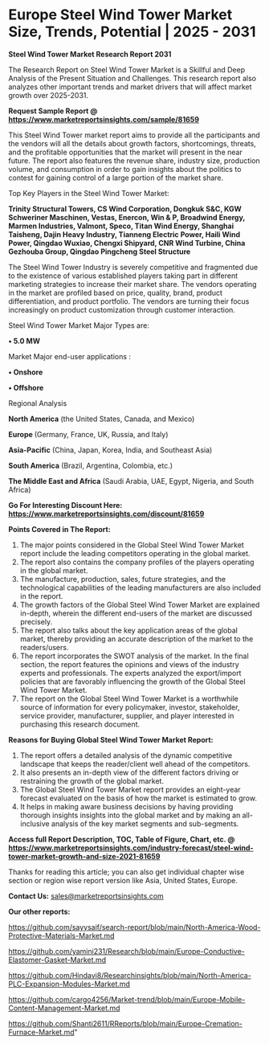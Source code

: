 # Europe Steel Wind Tower Market Size, Trends, Potential | 2025 - 2031

<strong>Steel Wind Tower Market Research Report 2031</strong>

The Research Report on Steel Wind Tower Market is a Skillful and Deep Analysis of the Present Situation and Challenges. This research report also analyzes other important trends and market drivers that will affect market growth over 2025-2031.

<strong>Request Sample Report @ <a href=https://www.marketreportsinsights.com/sample/81659>https://www.marketreportsinsights.com/sample/81659</a></strong>

This Steel Wind Tower market report aims to provide all the participants and the vendors will all the details about growth factors, shortcomings, threats, and the profitable opportunities that the market will present in the near future. The report also features the revenue share, industry size, production volume, and consumption in order to gain insights about the politics to contest for gaining control of a large portion of the market share.

Top Key Players in the Steel Wind Tower Market:

<strong>Trinity Structural Towers, CS Wind Corporation, Dongkuk S&C, KGW Schweriner Maschinen, Vestas, Enercon, Win & P, Broadwind Energy, Marmen Industries, Valmont, Speco, Titan Wind Energy, Shanghai Taisheng, Dajin Heavy Industry, Tianneng Electric Power, Haili Wind Power, Qingdao Wuxiao, Chengxi Shipyard, CNR Wind Turbine, China Gezhouba Group, Qingdao Pingcheng Steel Structure</strong>

The Steel Wind Tower Industry is severely competitive and fragmented due to the existence of various established players taking part in different marketing strategies to increase their market share. The vendors operating in the market are profiled based on price, quality, brand, product differentiation, and product portfolio. The vendors are turning their focus increasingly on product customization through customer interaction.

Steel Wind Tower Market Major Types are:

<strong>• 5.0 MW</strong>

Market Major end-user applications :

<strong>• Onshore

• Offshore</strong>

Regional Analysis

</u><strong><b>North America</b></strong> (the United States, Canada, and Mexico)

<strong><b>Europe </b></strong>(Germany, France, UK, Russia, and Italy)

<strong><b>Asia-Pacific</b></strong> (China, Japan, Korea, India, and Southeast Asia)

<strong><b>South America</b></strong> (Brazil, Argentina, Colombia, etc.)

<strong><b>The Middle East and Africa</b></strong> (Saudi Arabia, UAE, Egypt, Nigeria, and South Africa)

<strong>Go For Interesting Discount Here: <a href=https://www.marketreportsinsights.com/discount/81659>https://www.marketreportsinsights.com/discount/81659</a></strong>

<strong>Points Covered in The Report:</strong>
<ol>
  <li>The major points considered in the Global Steel Wind Tower Market report include the leading competitors operating in the global market.</li>
  <li>The report also contains the company profiles of the players operating in the global market.</li>
  <li>The manufacture, production, sales, future strategies, and the technological capabilities of the leading manufacturers are also included in the report.</li>
  <li>The growth factors of the Global Steel Wind Tower Market are explained in-depth, wherein the different end-users of the market are discussed precisely.</li>
  <li>The report also talks about the key application areas of the global market, thereby providing an accurate description of the market to the readers/users.</li>
  <li>The report incorporates the SWOT analysis of the market. In the final section, the report features the opinions and views of the industry experts and professionals. The experts analyzed the export/import policies that are favorably influencing the growth of the Global Steel Wind Tower Market.</li>
  <li>The report on the Global Steel Wind Tower Market is a worthwhile source of information for every policymaker, investor, stakeholder, service provider, manufacturer, supplier, and player interested in purchasing this research document.</li>
</ol>
<strong>Reasons for Buying Global Steel Wind Tower Market Report:</strong>

<ol>
  <li>The report offers a detailed analysis of the dynamic competitive landscape that keeps the reader/client well ahead of the competitors.</li>
  <li>It also presents an in-depth view of the different factors driving or restraining the growth of the global market.</li>
  <li>The Global Steel Wind Tower Market report provides an eight-year forecast evaluated on the basis of how the market is estimated to grow.</li>
  <li>It helps in making aware business decisions by having providing thorough insights insights into the global market and by making an all-inclusive analysis of the key market segments and sub-segments.</li>
</ol>
<strong>Access full Report Description, TOC, Table of Figure, Chart, etc. @ <a href=https://www.marketreportsinsights.com/industry-forecast/steel-wind-tower-market-growth-and-size-2021-81659>https://www.marketreportsinsights.com/industry-forecast/steel-wind-tower-market-growth-and-size-2021-81659</a></strong>


Thanks for reading this article; you can also get individual chapter wise section or region wise report version like Asia, United States, Europe.

<strong>Contact Us:</strong>
sales@marketreportsinsights.com

<strong>Our other reports:</strong>

<a href=https://github.com/sayysaif/search-report/blob/main/North-America-Wood-Protective-Materials-Market.md>https://github.com/sayysaif/search-report/blob/main/North-America-Wood-Protective-Materials-Market.md</a>

<a href=https://github.com/yamini231/Research/blob/main/Europe-Conductive-Elastomer-Gasket-Market.md>https://github.com/yamini231/Research/blob/main/Europe-Conductive-Elastomer-Gasket-Market.md</a>

<a href=https://github.com/Hindavi8/Researchinsights/blob/main/North-America-PLC-Expansion-Modules-Market.md>https://github.com/Hindavi8/Researchinsights/blob/main/North-America-PLC-Expansion-Modules-Market.md</a>

<a href=https://github.com/cargo4256/Market-trend/blob/main/Europe-Mobile-Content-Management-Market.md>https://github.com/cargo4256/Market-trend/blob/main/Europe-Mobile-Content-Management-Market.md</a>

<a href=https://github.com/Shanti2611/RReports/blob/main/Europe-Cremation-Furnace-Market.md>https://github.com/Shanti2611/RReports/blob/main/Europe-Cremation-Furnace-Market.md</a>"

